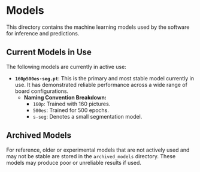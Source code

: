 # Models

This directory contains the machine learning models used by the software for inference and predictions.

## Current Models in Use

The following models are currently in active use:

* **`160p500es-seg.pt`**: This is the primary and most stable model currently in use. It has demonstrated reliable performance across a wide range of board configurations.
    * **Naming Convention Breakdown:**
        * `160p`: Trained with 160 pictures.
        * `500es`: Trained for 500 epochs.
        * `s-seg`: Denotes a small segmentation model.

## Archived Models

For reference, older or experimental models that are not actively used and may not be stable are stored in the `archived_models` directory. These models may produce poor or unreliable results if used.